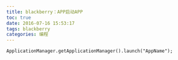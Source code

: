 ```yaml
---
title: blackberry：APP启动APP
toc: true
date: 2016-07-16 15:53:17
tags: blackberry
categories: 编程
---
```


	ApplicationManager.getApplicationManager().launch("AppName");
